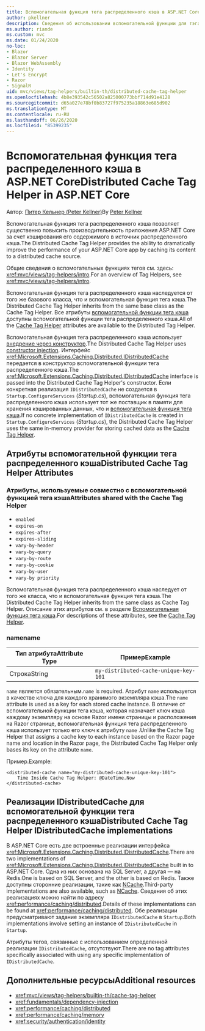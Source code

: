 ```yaml
---
title: Вспомогательная функция тега распределенного кэша в ASP.NET Core
author: pkellner
description: Сведения об использовании вспомогательной функции для тэга распределенного кэша.
ms.author: riande
ms.custom: mvc
ms.date: 01/24/2020
no-loc:
- Blazor
- Blazor Server
- Blazor WebAssembly
- Identity
- Let's Encrypt
- Razor
- SignalR
uid: mvc/views/tag-helpers/builtin-th/distributed-cache-tag-helper
ms.openlocfilehash: 4b8e393542c56502a825000773bbf714d91e4128
ms.sourcegitcommit: d65a027e78bf0b83727f975235a18863e685d902
ms.translationtype: MT
ms.contentlocale: ru-RU
ms.lasthandoff: 06/26/2020
ms.locfileid: "85399235"
---
```

# <a name="distributed-cache-tag-helper-in-aspnet-core"></a><span data-ttu-id="650c7-103">Вспомогательная функция тега распределенного кэша в ASP.NET Core</span><span class="sxs-lookup"><span data-stu-id="650c7-103">Distributed Cache Tag Helper in ASP.NET Core</span></span>

<span data-ttu-id="650c7-104">Автор: [Питер Кельнер (Peter Kellner)](https://peterkellner.net)</span><span class="sxs-lookup"><span data-stu-id="650c7-104">By [Peter Kellner](https://peterkellner.net)</span></span>

<span data-ttu-id="650c7-105">Вспомогательная функция тега распределенного кэша позволяет существенно повысить производительность приложения ASP.NET Core за счет кэширования его содержимого в источник распределенного кэша.</span><span class="sxs-lookup"><span data-stu-id="650c7-105">The Distributed Cache Tag Helper provides the ability to dramatically improve the performance of your ASP.NET Core app by caching its content to a distributed cache source.</span></span>

<span data-ttu-id="650c7-106">Общие сведения о вспомогательных функциях тегов см. здесь: <xref:mvc/views/tag-helpers/intro>.</span><span class="sxs-lookup"><span data-stu-id="650c7-106">For an overview of Tag Helpers, see <xref:mvc/views/tag-helpers/intro>.</span></span>

<span data-ttu-id="650c7-107">Вспомогательная функция тега распределенного кэша наследуется от того же базового класса, что и вспомогательная функция тега кэша.</span><span class="sxs-lookup"><span data-stu-id="650c7-107">The Distributed Cache Tag Helper inherits from the same base class as the Cache Tag Helper.</span></span> <span data-ttu-id="650c7-108">Все атрибуты [вспомогательной функции тега кэша](xref:mvc/views/tag-helpers/builtin-th/cache-tag-helper) доступны вспомогательной функции тега распределенного кэша.</span><span class="sxs-lookup"><span data-stu-id="650c7-108">All of the [Cache Tag Helper](xref:mvc/views/tag-helpers/builtin-th/cache-tag-helper) attributes are available to the Distributed Tag Helper.</span></span>

<span data-ttu-id="650c7-109">Вспомогательная функция тега распределенного кэша использует [внедрение через конструктор](xref:fundamentals/dependency-injection#constructor-injection-behavior).</span><span class="sxs-lookup"><span data-stu-id="650c7-109">The Distributed Cache Tag Helper uses [constructor injection](xref:fundamentals/dependency-injection#constructor-injection-behavior).</span></span> <span data-ttu-id="650c7-110">Интерфейс <xref:Microsoft.Extensions.Caching.Distributed.IDistributedCache> передается в конструктор вспомогательной функции тега распределенного кэша.</span><span class="sxs-lookup"><span data-stu-id="650c7-110">The <xref:Microsoft.Extensions.Caching.Distributed.IDistributedCache> interface is passed into the Distributed Cache Tag Helper's constructor.</span></span> <span data-ttu-id="650c7-111">Если конкретная реализация `IDistributedCache` не создается в `Startup.ConfigureServices` (*Startup.cs*), вспомогательная функция тега распределенного кэша использует тот же поставщик в памяти для хранения кэшированных данных, что и [вспомогательная функция тега кэша](xref:mvc/views/tag-helpers/builtin-th/cache-tag-helper).</span><span class="sxs-lookup"><span data-stu-id="650c7-111">If no concrete implementation of `IDistributedCache` is created in `Startup.ConfigureServices` (*Startup.cs*), the Distributed Cache Tag Helper uses the same in-memory provider for storing cached data as the [Cache Tag Helper](xref:mvc/views/tag-helpers/builtin-th/cache-tag-helper).</span></span>

## <a name="distributed-cache-tag-helper-attributes"></a><span data-ttu-id="650c7-112">Атрибуты вспомогательной функции тега распределенного кэша</span><span class="sxs-lookup"><span data-stu-id="650c7-112">Distributed Cache Tag Helper Attributes</span></span>

### <a name="attributes-shared-with-the-cache-tag-helper"></a><span data-ttu-id="650c7-113">Атрибуты, используемые совместно с вспомогательной функцией тега кэша</span><span class="sxs-lookup"><span data-stu-id="650c7-113">Attributes shared with the Cache Tag Helper</span></span>

* `enabled`
* `expires-on`
* `expires-after`
* `expires-sliding`
* `vary-by-header`
* `vary-by-query`
* `vary-by-route`
* `vary-by-cookie`
* `vary-by-user`
* `vary-by priority`

<span data-ttu-id="650c7-114">Вспомогательная функция тега распределенного кэша наследует от того же класса, что и вспомогательная функция тега кэша.</span><span class="sxs-lookup"><span data-stu-id="650c7-114">The Distributed Cache Tag Helper inherits from the same class as Cache Tag Helper.</span></span> <span data-ttu-id="650c7-115">Описание этих атрибутов см. в разделе [Вспомогательная функция тега кэша](xref:mvc/views/tag-helpers/builtin-th/cache-tag-helper).</span><span class="sxs-lookup"><span data-stu-id="650c7-115">For descriptions of these attributes, see the [Cache Tag Helper](xref:mvc/views/tag-helpers/builtin-th/cache-tag-helper).</span></span>

### <a name="name"></a><span data-ttu-id="650c7-116">name</span><span class="sxs-lookup"><span data-stu-id="650c7-116">name</span></span>

| <span data-ttu-id="650c7-117">Тип атрибута</span><span class="sxs-lookup"><span data-stu-id="650c7-117">Attribute Type</span></span> | <span data-ttu-id="650c7-118">Пример</span><span class="sxs-lookup"><span data-stu-id="650c7-118">Example</span></span>                               |
| -------------- | ------------------------------------- |
| <span data-ttu-id="650c7-119">Строка</span><span class="sxs-lookup"><span data-stu-id="650c7-119">String</span></span>         | `my-distributed-cache-unique-key-101` |

<span data-ttu-id="650c7-120">`name` является обязательным.</span><span class="sxs-lookup"><span data-stu-id="650c7-120">`name` is required.</span></span> <span data-ttu-id="650c7-121">Атрибут `name` используется в качестве ключа для каждого хранимого экземпляра кэша.</span><span class="sxs-lookup"><span data-stu-id="650c7-121">The `name` attribute is used as a key for each stored cache instance.</span></span> <span data-ttu-id="650c7-122">В отличие от вспомогательной функции тега кэша, которая назначает ключ кэша каждому экземпляру на основе Razor имени страницы и расположения на Razor странице, вспомогательная функция тега распределенного кэша использует только его ключ к атрибуту `name` .</span><span class="sxs-lookup"><span data-stu-id="650c7-122">Unlike the Cache Tag Helper that assigns a cache key to each instance based on the Razor page name and location in the Razor page, the Distributed Cache Tag Helper only bases its key on the attribute `name`.</span></span>

<span data-ttu-id="650c7-123">Пример.</span><span class="sxs-lookup"><span data-stu-id="650c7-123">Example:</span></span>

```cshtml
<distributed-cache name="my-distributed-cache-unique-key-101">
    Time Inside Cache Tag Helper: @DateTime.Now
</distributed-cache>
```

## <a name="distributed-cache-tag-helper-idistributedcache-implementations"></a><span data-ttu-id="650c7-124">Реализации IDistributedCache для вспомогательной функции тега распределенного кэша</span><span class="sxs-lookup"><span data-stu-id="650c7-124">Distributed Cache Tag Helper IDistributedCache implementations</span></span>

<span data-ttu-id="650c7-125">В ASP.NET Core есть две встроенные реализации интерфейса <xref:Microsoft.Extensions.Caching.Distributed.IDistributedCache>.</span><span class="sxs-lookup"><span data-stu-id="650c7-125">There are two implementations of <xref:Microsoft.Extensions.Caching.Distributed.IDistributedCache> built in to ASP.NET Core.</span></span> <span data-ttu-id="650c7-126">Одна из них основана на SQL Server, а другая — на Redis.</span><span class="sxs-lookup"><span data-stu-id="650c7-126">One is based on SQL Server, and the other is based on Redis.</span></span> <span data-ttu-id="650c7-127">Также доступны сторонние реализации, такие как [NCache](http://www.alachisoft.com/ncache/aspnet-core-idistributedcache-ncache.html).</span><span class="sxs-lookup"><span data-stu-id="650c7-127">Third-party implementations are also available, such as [NCache](http://www.alachisoft.com/ncache/aspnet-core-idistributedcache-ncache.html).</span></span> <span data-ttu-id="650c7-128">Сведения об этих реализациях можно найти по адресу <xref:performance/caching/distributed>.</span><span class="sxs-lookup"><span data-stu-id="650c7-128">Details of these implementations can be found at <xref:performance/caching/distributed>.</span></span> <span data-ttu-id="650c7-129">Обе реализации предусматривают задание экземпляра `IDistributedCache` в `Startup`.</span><span class="sxs-lookup"><span data-stu-id="650c7-129">Both implementations involve setting an instance of `IDistributedCache` in `Startup`.</span></span>

<span data-ttu-id="650c7-130">Атрибуты тегов, связанные с использованием определенной реализации `IDistributedCache`, отсутствуют.</span><span class="sxs-lookup"><span data-stu-id="650c7-130">There are no tag attributes specifically associated with using any specific implementation of `IDistributedCache`.</span></span>

## <a name="additional-resources"></a><span data-ttu-id="650c7-131">Дополнительные ресурсы</span><span class="sxs-lookup"><span data-stu-id="650c7-131">Additional resources</span></span>

* <xref:mvc/views/tag-helpers/builtin-th/cache-tag-helper>
* <xref:fundamentals/dependency-injection>
* <xref:performance/caching/distributed>
* <xref:performance/caching/memory>
* <xref:security/authentication/identity>
